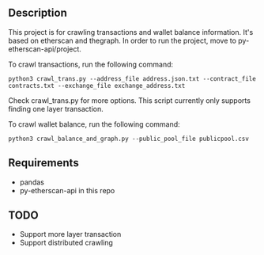 ## Description

This project is for crawling transactions and wallet balance information. It's based on etherscan and thegraph. In order to run the project, move to py-etherscan-api/project.

To crawl transactions, run the following command:
    
    python3 crawl_trans.py --address_file address.json.txt --contract_file contracts.txt --exchange_file exchange_address.txt 
    
Check crawl_trans.py for more options. This script currently only supports finding one layer transaction.

To crawl wallet balance, run the following command:

    python3 crawl_balance_and_graph.py --public_pool_file publicpool.csv
    

## Requirements

- pandas
- py-etherscan-api in this repo

## TODO

- Support more layer transaction
- Support distributed crawling